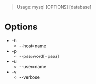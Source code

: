 > Usage: mysql [OPTIONS] [database]

# Options
* -h
    * --host=name
* -p
    * --password[=pass]
* -u
    * --user=name
* -v
    * --verbose